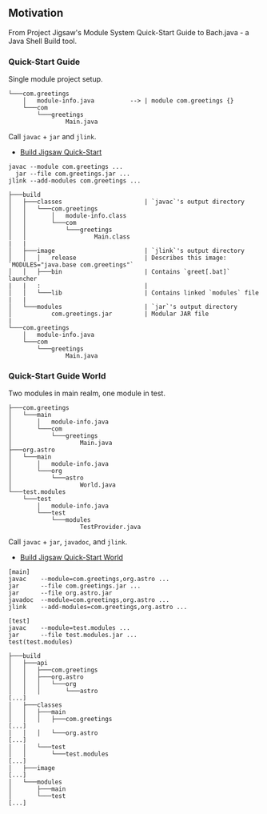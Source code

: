 ## Motivation

From Project Jigsaw's Module System Quick-Start Guide to Bach.java - a Java Shell Build tool.

### Quick-Start Guide

Single module project setup.

```text
└───com.greetings
    │   module-info.java          --> | module com.greetings {}
    └───com
        └───greetings
                Main.java
```

Call `javac` + `jar` and `jlink`.

- [Build Jigsaw Quick-Start](BuildJigsawQuickStart.java)

```text
javac --module com.greetings ...
  jar --file com.greetings.jar ...
jlink --add-modules com.greetings ...
```

```
├───build
│   ├───classes                       | `javac`'s output directory
│   │   └───com.greetings
│   │       │   module-info.class
│   │       └───com
│   │           └───greetings
│   │                   Main.class
|   |
│   ├───image                         | `jlink`'s output directory
│   │   │   release                   | Describes this image: `MODULES="java.base com.greetings"`
│   │   ├───bin                       | Contains `greet[.bat]` launcher
|   |   :                             |
│   │   └───lib                       | Contains linked `modules` file
|   |
│   └───modules                       | `jar`'s output directory
│           com.greetings.jar         | Modular JAR file
|
└───com.greetings
    │   module-info.java
    └───com
        └───greetings
                Main.java
```

### Quick-Start Guide World

Two modules in main realm, one module in test.

```text
├───com.greetings
│   └───main
│       │   module-info.java
│       └───com
│           └───greetings
│                   Main.java
├───org.astro
│   └───main
│       │   module-info.java
│       └───org
│           └───astro
│                   World.java
└───test.modules
    └───test
        │   module-info.java
        └───test
            └───modules
                    TestProvider.java
```

Call `javac` + `jar`, `javadoc`, and `jlink`.

- [Build Jigsaw Quick-Start World](BuildJigsawQuickStartWorld.java)

```text
[main]
javac    --module=com.greetings,org.astro ...
jar      --file com.greetings.jar ...
jar      --file org.astro.jar
javadoc  --module=com.greetings,org.astro ...
jlink    --add-modules=com.greetings,org.astro ...

[test]
javac    --module=test.modules ...
jar      --file test.modules.jar ...
test(test.modules) 
```

```
├───build
│   ├───api
│   │   ├───com.greetings
│   │   ├───org.astro
│   │   │   └───org
│   │   │       └───astro
[...]
│   ├───classes
│   │   ├───main
│   │   │   ├───com.greetings
[...]
│   │   │   └───org.astro
[...]
│   │   └───test
│   │       └───test.modules
[...]
│   ├───image
[...]
│   └───modules
│       ├───main
│       └───test
[...]
```
